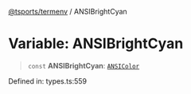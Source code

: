 [@tsports/termenv](../index.md) / ANSIBrightCyan

# Variable: ANSIBrightCyan

> `const` **ANSIBrightCyan**: [`ANSIColor`](../classes/ANSIColor.md)

Defined in: types.ts:559
